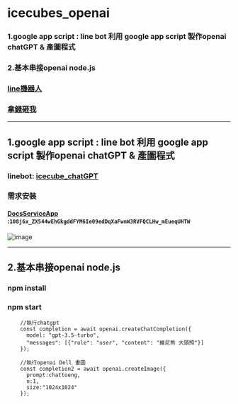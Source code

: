 # icecubes_openai

### 1.google app script : line bot 利用 google app script 製作openai chatGPT & 產圖程式
### 2.基本串接openai node.js

### [line機器人](https://line.me/R/ti/p/%40125rxjzk)
### [拿錢砸我](https://p.ecpay.com.tw/8E29ABF)

--------------
## 1.google app script : line bot 利用 google app script 製作openai chatGPT & 產圖程式
### linebot: [icecube_chatGPT](https://liff.line.me/1645278921-kWRPP32q/?accountId=092byusf)

### 需求安裝
#### [DocsServiceApp](https://github.com/tanaikech/DocsServiceApp) :`108j6x_ZX544wEhGkgddFYM6Ie09edDqXaFwnW3RVFQCLHw_mEueqUHTW`
![image](https://user-images.githubusercontent.com/8066463/225524183-9f7bc0af-5c81-4355-8ba6-fbd9ee8d3505.png)



----------
## 2.基本串接openai node.js
### npm install
### npm start 

```
    //執行chatgpt
    const completion = await openai.createChatCompletion({
      model: "gpt-3.5-turbo",
      "messages": [{"role": "user", "content": "維尼熊 大頭照"}]
    });
    
    //執行openai Dell 畫圖
    const completion2 = await openai.createImage({
      prompt:chattoeng,
      n:1,
      size:"1024x1024"
    });

```
